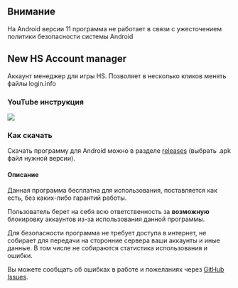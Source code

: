 ## Внимание
На Android версии 11 программа не работает в связи с ужесточением политики безопасности системы Android


## New HS Account manager

Аккаунт менеджер для игры HS. Позволяет в несколько кликов менять файлы login.info

### YouTube инструкция

[![](https://img.youtube.com/vi/aeMvdRtb6OQ/hqdefault.jpg)](https://www.youtube.com/watch?v=aeMvdRtb6OQ)

### Как скачать

Скачать программу для Android можно в разделе [releases](https://github.com/Raerten/HSAccs/releases) (выбрать .apk файл нужной версии).

#### Описание

Данная программа бесплатна для использования, поставляется как есть, без каких-либо гарантий работы.

Пользователь берет на себя всю ответственность за **возможную** блокировку аккаунтов из-за использования данной программы.

Для безопасности программа не требует доступа в интернет, не собирает для передачи на сторонние сервера ваши аккаунты и иные данные.
В том числе не собираются статистика использования и ошибки.

Вы можете сообщать об ошибках в работе и пожеланиях через [GitHub Issues](https://github.com/Raerten/HSAccs/issues).  
